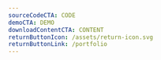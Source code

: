 ```yaml
---
sourceCodeCTA: CODE
demoCTA: DEMO
downloadContentCTA: CONTENT
returnButtonIcon: /assets/return-icon.svg
returnButtonLink: /portfolio
---
```

